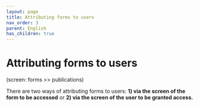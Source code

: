```yaml
---
layout: page
title: Attributing forms to users
nav_order: 3
parent: English
has_children: true
---
```

# Attributing forms to users

(screen: forms >> publications)

There are two ways of attributing forms to users: 
**1) via the screen of the form to be accessed** or **2) 
via the screen of the user to be granted access.**